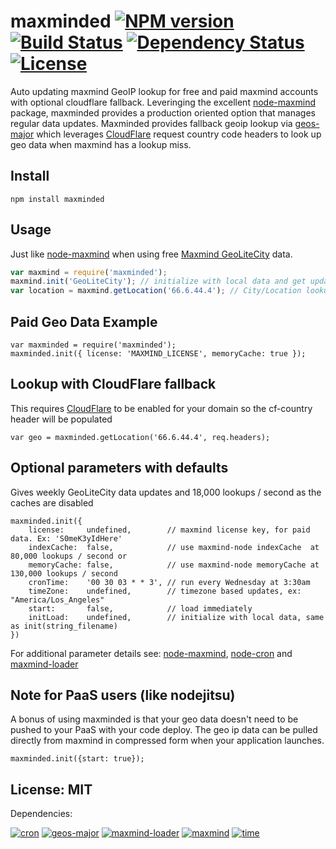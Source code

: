 # maxminded [![NPM version](https://badge.fury.io/js/maxminded.png?branch=master)](http://badge.fury.io/js/maxminded) [![Build Status](https://travis-ci.org/angleman/maxminded.png?branch=master)](https://travis-ci.org/angleman/maxminded) [![Dependency Status](https://gemnasium.com/angleman/maxminded.png?branch=master)](https://gemnasium.com/angleman/maxminded) [![License](http://badgr.co/use/MIT.png?bg=%234ed50e)](http://opensource.org/licenses/MIT)

Auto updating maxmind GeoIP lookup for free and paid maxmind accounts with optional cloudflare fallback. Leveringing the excellent [node-maxmind](https://github.com/runk/node-maxmind) package, maxminded provides a production oriented option that manages regular data updates. Maxminded provides fallback geoip lookup via [geos-major](https://github.com/angleman/geos-major) which leverages [CloudFlare](https://cloudflare.com) request country code headers to look up geo data when maxmind has a lookup miss.

## Install

```
npm install maxminded
```

## Usage

Just like [node-maxmind](https://github.com/runk/node-maxmind) when using free [Maxmind GeoLiteCity](http://dev.maxmind.com/geoip/legacy/geolite/) data.

```javascript
var maxmind = require('maxminded');
maxmind.init('GeoLiteCity'); // initialize with local data and get updates every Wednesday
var location = maxmind.getLocation('66.6.44.4'); // City/Location lookup
```

## Paid Geo Data Example

```
var maxminded = require('maxminded');
maxminded.init({ license: 'MAXMIND_LICENSE', memoryCache: true });
```

## Lookup with CloudFlare fallback

This requires [CloudFlare](http://cloudflare.com) to be enabled for your domain so the cf-country header will be populated

```
var geo = maxminded.getLocation('66.6.44.4', req.headers); 
```


## Optional parameters with defaults

Gives weekly GeoLiteCity data updates and 18,000 lookups / second as the caches are disabled

```
maxminded.init({
	license:     undefined,        // maxmind license key, for paid data. Ex: 'S0meK3yIdHere'
	indexCache:  false,            // use maxmind-node indexCache  at 80,000 lookups / second or
	memoryCache: false,            // use maxmind-node memoryCache at 130,000 lookups / second
	cronTime:    '00 30 03 * * 3', // run every Wednesday at 3:30am
	timeZone:    undefined,        // timezone based updates, ex: "America/Los_Angeles"
	start:       false,            // load immediately
	initLoad:    undefined,        // initialize with local data, same as init(string_filename)
})
```

For additional parameter details see: [node-maxmind](https://github.com/runk/node-maxmind), [node-cron](https://github.com/ncb000gt/node-cron) and [maxmind-loader](https://github.com/angleman/maxmind-loader)

## Note for PaaS users (like nodejitsu)

A bonus of using maxminded is that your geo data doesn't need to be pushed to your PaaS with your code deploy. The geo ip data can be pulled directly from maxmind in compressed form when your application launches.

```
maxminded.init({start: true});
```

## License: MIT

Dependencies:

[![cron](http://badgr.co/mit/cron.png?bg=%234ed50e)](http://github.com/ncb000gt/node-cron) [![geos-major](http://badgr.co/mit/geos-major.png?bg=%234ed50e)](https://github.com/angleman/geos-major) [![maxmind-loader](http://badgr.co/mit/maxmind-loader.png?bg=%234ed50e)](https://github.com/angleman/maxmind-loader) [![maxmind](http://badgr.co/mit/maxmind.png?bg=%234ed50e)](git@github.com:runk/node-maxmind)
[![time](http://badgr.co/mit*/time.png?bg=%234ed50e)](https://github.com/TooTallNate/node-time)